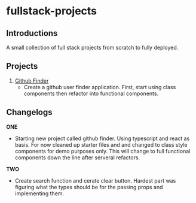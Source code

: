 # fullstack-projects

## Introductions
A small collection of full stack projects from scratch to fully deployed.

## Projects
1. [Github Finder](https://github.com/jsoomie/fullstack-projects/tree/main/github-finder)
     - Create a github user finder application. First, start using class components then refactor into functional components.

## Changelogs 
**ONE** 
   - Starting new project called github finder. Using typescript and react as basis. For now cleaned up starter files and and changed to class style components for demo purposes only. This will change to full functional components down the line after serveral refactors. 

**TWO**
-    Create search function and cerate clear button. Hardest part was figuring what the types should be for the passing props and implementing them.